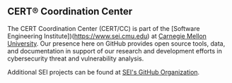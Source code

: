 ## CERT&reg; Coordination Center

<!--

**Here are some ideas to get you started:**

🙋‍♀️ A short introduction - what is your organization all about?
🌈 Contribution guidelines - how can the community get involved?
👩‍💻 Useful resources - where can the community find your docs? Is there anything else the community should know?
🍿 Fun facts - what does your team eat for breakfast?
🧙 Remember, you can do mighty things with the power of [Markdown](https://docs.github.com/github/writing-on-github/getting-started-with-writing-and-formatting-on-github/basic-writing-and-formatting-syntax)
-->

The CERT Coordination Center (CERT/CC) is part of the [Software Engineering Institute])(https://www.sei.cmu.edu) at [Carnegie Mellon University](https://www.cmu.edu).
Our presence here on GitHub provides open source tools, data, and documentation in support of our research and development efforts in cybersecurity threat and vulnerability analysis.

Additional SEI projects can be found at [SEI's GitHub Organization](https://github.com/cmu-sei).

